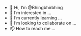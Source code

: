 - 👋 Hi, I’m @Bhingbhirbhing
- 👀 I’m interested in ...
- 🌱 I’m currently learning ...
- 💞️ I’m looking to collaborate on ...
- 📫 How to reach me ...

<!---
Bhingbhirbhing/Bhingbhirbhing is a ✨ special ✨ repository because its `README.md` (this file) appears on your GitHub profile.
You can click the Preview link to take a look at your changes.
--->
